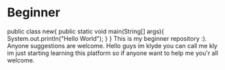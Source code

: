 # Beginner
 public class new{
 public static void main(String[] args){
    System.out.println("Hello World");
  }
 }
This is my beginner repository :). Anyone suggestions are welcome.
Hello guys im klyde you can call me kly im just starting learning this platform so if anyone want to help me you'r all welcome.

